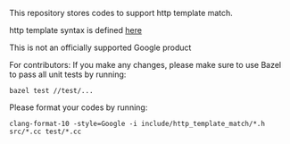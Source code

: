 
This repository stores codes to support http template match.

http template syntax is defined [here](https://github.com/googleapis/googleapis/blob/master/google/api/http.proto#L224)

This is not an officially supported Google product

For contributors:
If you make any changes, please make sure to use Bazel to pass all unit tests by running:

```
bazel test //test/...
```
Please format your codes by running:

```
clang-format-10 -style=Google -i include/http_template_match/*.h src/*.cc test/*.cc
```


